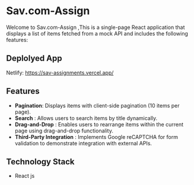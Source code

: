 
# Sav.com-Assign
Welcome to Sav.com-Assign ,This is a single-page React application that displays a list of items fetched from a mock API and includes the following features:


## Deplolyed App
Netlify: https://sav-assignments.vercel.app/

## Features
- **Pagination**: Displays items with client-side pagination (10 items per page).
- **Search** : Allows users to search items by title dynamically.
- **Drag-and-Drop** : Enables users to rearrange items within the current page using drag-and-drop functionality.
- **Third-Party Integration** : Implements Google reCAPTCHA for form validation to demonstrate integration with external APIs.

## Technology Stack
- React js